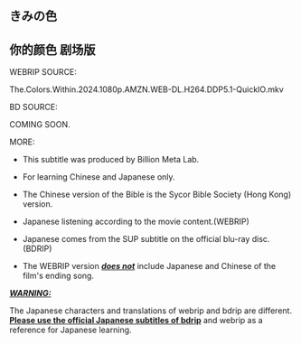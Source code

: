 ## きみの色

## 你的颜色 剧场版

WEBRIP SOURCE:

The.Colors.Within.2024.1080p.AMZN.WEB-DL.H264.DDP5.1-QuickIO.mkv

BD SOURCE:

COMING SOON.

MORE:

- This subtitle was produced by Billion Meta Lab.

- For learning Chinese and Japanese only.

- The Chinese version of the Bible is the Sycor Bible Society (Hong Kong) version.

- Japanese listening according to the movie content.(WEBRIP)

- Japanese comes from the SUP subtitle on the official blu-ray disc.(BDRIP)

- The WEBRIP version ***<u>does not</u>*** include Japanese and Chinese of the film's ending song.

**<u>*WARNING:*</u>**

The Japanese characters and translations of webrip and bdrip are different. **<u>Please use the official Japanese subtitles of bdrip</u>** and webrip as a reference for Japanese learning.
